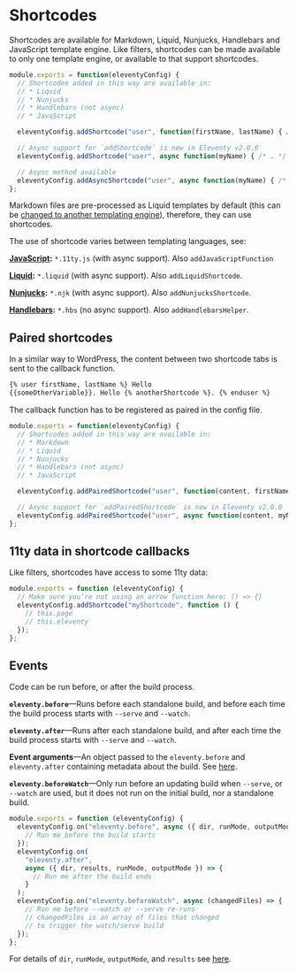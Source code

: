 # Shortcodes

Shortcodes are available for Markdown, Liquid, Nunjucks, Handlebars and JavaScript template engine. Like filters, shortcodes can be made available to only one template engine, or available to that support shortcodes.

```js
module.exports = function(eleventyConfig) {
  // Shortcodes added in this way are available in:
  // * Liquid
  // * Nunjucks
  // * Handlebars (not async)
  // * JavaScript

  eleventyConfig.addShortcode("user", function(firstName, lastName) { … });

  // Async support for `addShortcode` is new in Eleventy v2.0.0
  eleventyConfig.addShortcode("user", async function(myName) { /* … */ });

  // Async method available
  eleventyConfig.addAsyncShortcode("user", async function(myName) { /* … */ });
};
```

Markdown files are pre-processed as Liquid templates by default (this can be [changed to another templating engine](https://www.11ty.dev/docs/config/#default-template-engine-for-markdown-files)), therefore, they can use shortcodes.

The use of shortcode varies between templating languages, see:

**[JavaScript](https://www.11ty.dev/docs/languages/javascript/#javascript-template-functions):** `*.11ty.js` (with async support). Also `addJavaScriptFunction`

**[Liquid](https://www.11ty.dev/docs/languages/liquid/#shortcodes):** `*.liquid` (with async support). Also `addLiquidShortcode`.

**[Nunjucks](https://www.11ty.dev/docs/languages/nunjucks/#shortcodes):** `*.njk` (with async support). Also `addNunjucksShortcode`.

**[Handlebars](https://www.11ty.dev/docs/languages/handlebars/#shortcodes):** `*.hbs` (no async support). Also `addHandlebarsHelper`.

## Paired shortcodes

In a similar way to WordPress, the content between two shortcode tabs is sent to the callback function.

```hbs
{% user firstName, lastName %} Hello
{{someOtherVariable}}. Hello {% anotherShortcode %}. {% enduser %}
```

The callback function has to be registered as paired in the config file.

```js
module.exports = function(eleventyConfig) {
  // Shortcodes added in this way are available in:
  // * Markdown
  // * Liquid
  // * Nunjucks
  // * Handlebars (not async)
  // * JavaScript

  eleventyConfig.addPairedShortcode("user", function(content, firstName, lastName) { … });

  // Async support for `addPairedShortcode` is new in Eleventy v2.0.0
  eleventyConfig.addPairedShortcode("user", async function(content, myName) { /* … */ });
};
```

## 11ty data in shortcode callbacks

Like filters, shortcodes have access to some 11ty data:

```js
module.exports = function (eleventyConfig) {
  // Make sure you’re not using an arrow function here: () => {}
  eleventyConfig.addShortcode("myShortcode", function () {
    // this.page
    // this.eleventy
  });
};
```

## Events

Code can be run before, or after the build process.

**`eleventy.before`**—Runs before each standalone build, and before each time the build process starts with `--serve` and `--watch`.

**`eleventy.after`**—Runs after each standalone build, and after each time the build process starts with `--serve` and `--watch`.

**Event arguments**—An object passed to the `eleventy.before` and `eleventy.after` containing metadata about the build. See [here](https://www.11ty.dev/docs/events/#event-arguments).

**`eleventy.beforeWatch`**—Only run before an updating build when `--serve`, or `--watch` are used, but it does not run on the initial build, nor a standalone build.

```js
module.exports = function (eleventyConfig) {
  eleventyConfig.on("eleventy.before", async ({ dir, runMode, outputMode }) => {
    // Run me before the build starts
  });
  eleventyConfig.on(
    "eleventy.after",
    async ({ dir, results, runMode, outputMode }) => {
      // Run me after the build ends
    }
  );
  eleventyConfig.on("eleventy.beforeWatch", async (changedFiles) => {
    // Run me before --watch or --serve re-runs
    // changedFiles is an array of files that changed
    // to trigger the watch/serve build
  });
};
```

For details of `dir`, `runMode`, `outputMode`, and `results` see [here](https://www.11ty.dev/docs/events/#event-arguments).
